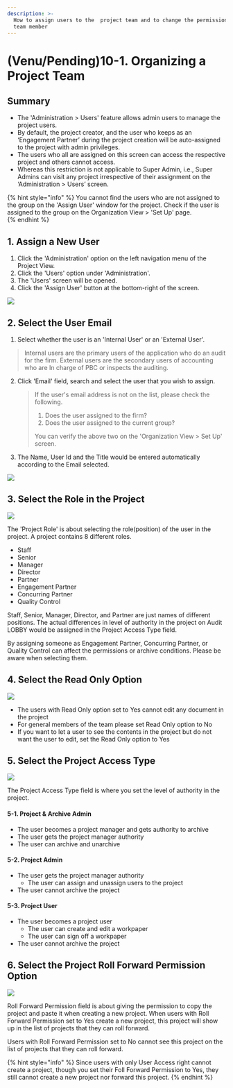 ```yaml
---
description: >-
  How to assign users to the  project team and to change the permission of each
  team member
---
```


# \(Venu/Pending\)10-1. Organizing a Project Team

## Summary

* The 'Administration &gt; Users' feature allows admin users to manage the project users.
* By default, the project creator, and the user who keeps as an ‘Engagement Partner’ during the project creation will be auto-assigned to the project with admin privileges.
* The users who all are assigned on this screen can access the respective project and others cannot access.
* Whereas this restriction is not applicable to Super Admin, i.e., Super Admins can visit any project irrespective of their assignment on the ‘Administration &gt; Users’ screen.

{% hint style="info" %}
You cannot find the users who are not assigned to the group on the 'Assign User' window for the project. Check if the user is assigned to the group on the Organization View &gt; 'Set Up' page.  
{% endhint %}

## 1. Assign a New User

1. Click the 'Administration' option on the left navigation menu of the Project View.
2. Click the 'Users' option under 'Administration'.
3. The 'Users' screen will be opened.
4. Click the 'Assign User' button at the bottom-right of the screen.

![](../../../.gitbook/assets/a_9_2-1_2.jpg)

## 2. Select the User Email  

1.  Select whether the user is an 'Internal User' or an 'External User'.

   > Internal users are the primary users of the application who do an audit for the firm. External users are the secondary users of accounting who are In charge of PBC or inspects the auditing.

2. Click 'Email' field, search and select the user that you wish to assign.

   > If the user's email address is not on the list, please check the following.
   >
   > 1. Does the user assigned to the firm?
   > 2. Does the user assigned to the current group?
   >
   > You can verify the above two on the 'Organization View &gt; Set Up' screen.

3. The Name, User Id and the Title would be entered automatically according to the Email selected.

![](../../../.gitbook/assets/a_9_2-1_3.jpg)

## 3. Select the Role in the Project

![](../../../.gitbook/assets/a_9_2-1_4.jpg)

The 'Project Role' is about selecting the role\(position\) of the user in the project. A project contains 8 different roles.

* Staff
* Senior
* Manager
* Director
* Partner
* Engagement Partner
* Concurring Partner
* Quality Control

Staff, Senior, Manager, Director, and Partner are just names of different positions. The actual differences in level of authority in the project on Audit LOBBY would be assigned in the Project Access Type field. 

By assigning someone as Engagement Partner, Concurring Partner, or Quality Control can affect the permissions or archive conditions. Please be aware when selecting them.

## 4. Select the Read Only Option

![](../../../.gitbook/assets/a_9_2-1_4_assign-user-readonly.jpg)

* The users with Read Only option set to Yes cannot edit any document in the project
* For general members of the team please set Read Only option to No
* If you want to let a user to see the contents in the project but do not want the user to edit, set the Read Only option to Yes

## 5. Select the Project Access Type

![](../../../.gitbook/assets/a_9_2-1_4_assign-user-access.jpg)



The Project Access Type field is where you set the level of authority in the project.

#### 5-1. Project & Archive Admin 

* The user becomes a project manager and gets authority to archive
* The user gets the project manager authority
* The user can archive and unarchive

#### 5-2. Project Admin

* The user gets the project manager authority
  * The user can assign and unassign users to the project
* The user cannot archive the project

#### 5-3. Project User 

* The user becomes a project user
  * The user can create and edit a workpaper
  * The user can sign off a workpaper
* The user cannot archive the project

  

## 6. Select the Project Roll Forward Permission Option

![](../../../.gitbook/assets/a_9_2-1_4_assign-user-rf-permission.jpg)



Roll Forward Permission field is about giving the permission to copy the project and paste it when creating a new project. When users with Roll Forward Permission set to Yes create a new project, this project will show up in the list of projects that they can roll forward.

Users with Roll Forward Permission set to No cannot see this project on the list of projects that they can roll forward.

{% hint style="info" %}
Since users with only User Access right cannot create a project, though you set their Foll Forward Permission to Yes, they still cannot create a new project nor forward this project.
{% endhint %}

